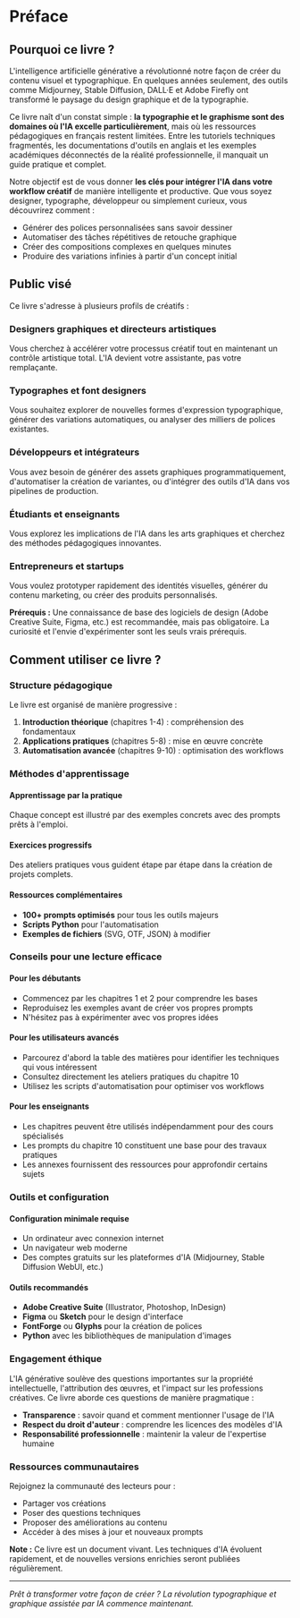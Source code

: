 # Préface

## Pourquoi ce livre ?

L'intelligence artificielle générative a révolutionné notre façon de créer du contenu visuel et typographique. En quelques années seulement, des outils comme Midjourney, Stable Diffusion, DALL·E et Adobe Firefly ont transformé le paysage du design graphique et de la typographie.

Ce livre naît d'un constat simple : **la typographie et le graphisme sont des domaines où l'IA excelle particulièrement**, mais où les ressources pédagogiques en français restent limitées. Entre les tutoriels techniques fragmentés, les documentations d'outils en anglais et les exemples académiques déconnectés de la réalité professionnelle, il manquait un guide pratique et complet.

Notre objectif est de vous donner **les clés pour intégrer l'IA dans votre workflow créatif** de manière intelligente et productive. Que vous soyez designer, typographe, développeur ou simplement curieux, vous découvrirez comment :

- Générer des polices personnalisées sans savoir dessiner
- Automatiser des tâches répétitives de retouche graphique
- Créer des compositions complexes en quelques minutes
- Produire des variations infinies à partir d'un concept initial

## Public visé

Ce livre s'adresse à plusieurs profils de créatifs :

### **Designers graphiques et directeurs artistiques**
Vous cherchez à accélérer votre processus créatif tout en maintenant un contrôle artistique total. L'IA devient votre assistante, pas votre remplaçante.

### **Typographes et font designers**
Vous souhaitez explorer de nouvelles formes d'expression typographique, générer des variations automatiques, ou analyser des milliers de polices existantes.

### **Développeurs et intégrateurs**
Vous avez besoin de générer des assets graphiques programmatiquement, d'automatiser la création de variantes, ou d'intégrer des outils d'IA dans vos pipelines de production.

### **Étudiants et enseignants**
Vous explorez les implications de l'IA dans les arts graphiques et cherchez des méthodes pédagogiques innovantes.

### **Entrepreneurs et startups**
Vous voulez prototyper rapidement des identités visuelles, générer du contenu marketing, ou créer des produits personnalisés.

**Prérequis :** Une connaissance de base des logiciels de design (Adobe Creative Suite, Figma, etc.) est recommandée, mais pas obligatoire. La curiosité et l'envie d'expérimenter sont les seuls vrais prérequis.

## Comment utiliser ce livre ?

### Structure pédagogique

Le livre est organisé de manière progressive :

1. **Introduction théorique** (chapitres 1-4) : compréhension des fondamentaux
2. **Applications pratiques** (chapitres 5-8) : mise en œuvre concrète
3. **Automatisation avancée** (chapitres 9-10) : optimisation des workflows

### Méthodes d'apprentissage

#### **Apprentissage par la pratique**
Chaque concept est illustré par des exemples concrets avec des prompts prêts à l'emploi.

#### **Exercices progressifs**
Des ateliers pratiques vous guident étape par étape dans la création de projets complets.

#### **Ressources complémentaires**
- **100+ prompts optimisés** pour tous les outils majeurs
- **Scripts Python** pour l'automatisation
- **Exemples de fichiers** (SVG, OTF, JSON) à modifier

### Conseils pour une lecture efficace

#### **Pour les débutants**
- Commencez par les chapitres 1 et 2 pour comprendre les bases
- Reproduisez les exemples avant de créer vos propres prompts
- N'hésitez pas à expérimenter avec vos propres idées

#### **Pour les utilisateurs avancés**
- Parcourez d'abord la table des matières pour identifier les techniques qui vous intéressent
- Consultez directement les ateliers pratiques du chapitre 10
- Utilisez les scripts d'automatisation pour optimiser vos workflows

#### **Pour les enseignants**
- Les chapitres peuvent être utilisés indépendamment pour des cours spécialisés
- Les prompts du chapitre 10 constituent une base pour des travaux pratiques
- Les annexes fournissent des ressources pour approfondir certains sujets

### Outils et configuration

#### **Configuration minimale requise**
- Un ordinateur avec connexion internet
- Un navigateur web moderne
- Des comptes gratuits sur les plateformes d'IA (Midjourney, Stable Diffusion WebUI, etc.)

#### **Outils recommandés**
- **Adobe Creative Suite** (Illustrator, Photoshop, InDesign)
- **Figma** ou **Sketch** pour le design d'interface
- **FontForge** ou **Glyphs** pour la création de polices
- **Python** avec les bibliothèques de manipulation d'images

### Engagement éthique

L'IA générative soulève des questions importantes sur la propriété intellectuelle, l'attribution des œuvres, et l'impact sur les professions créatives. Ce livre aborde ces questions de manière pragmatique :

- **Transparence** : savoir quand et comment mentionner l'usage de l'IA
- **Respect du droit d'auteur** : comprendre les licences des modèles d'IA
- **Responsabilité professionnelle** : maintenir la valeur de l'expertise humaine

### Ressources communautaires

Rejoignez la communauté des lecteurs pour :
- Partager vos créations
- Poser des questions techniques
- Proposer des améliorations au contenu
- Accéder à des mises à jour et nouveaux prompts

**Note :** Ce livre est un document vivant. Les techniques d'IA évoluent rapidement, et de nouvelles versions enrichies seront publiées régulièrement.

---

*Prêt à transformer votre façon de créer ? La révolution typographique et graphique assistée par IA commence maintenant.*

